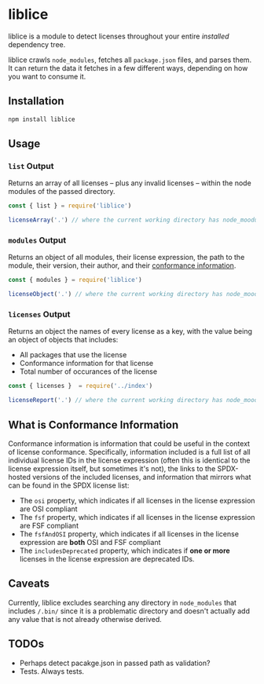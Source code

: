# liblice

liblice is a module to detect licenses throughout your entire _installed_ dependency tree.

liblice crawls `node_modules`, fetches all `package.json` files, and parses them. It can return the data it fetches in a few different ways, depending on how you want to consume it.

## Installation

```bash
npm install liblice
```

## Usage

### `list` Output

Returns an array of all licenses – plus any invalid licenses – within the node modules of the passed directory.

```js
const { list } = require('liblice')

licenseArray('.') // where the current working directory has node_moodules
```

### `modules` Output

Returns an object of all modules, their license expression, the path to the module, their version, their author, and their [conformance information](#what-is-conformance-information).

```js
const { modules } = require('liblice')

licenseObject('.') // where the current working directory has node_moodules
```

### `licenses` Output

Returns an object the names of every license as a key, with the value being an object of objects that includes:

- All packages that use the license
- Conformance information for that license
- Total number of occurances of the license

```js
const { licenses }  = require('../index')

licenseReport('.') // where the current working directory has node_moodules
```

## What is Conformance Information

Conformance information is information that could be useful in the context of license conformance. Specifically, information included is a full list of all individual license IDs in the license expression (often this is identical to the license expression itself, but sometimes it's not), the links to the SPDX-hosted versions of the included licenses, and information that mirrors what can be found in the SPDX license list:

- The `osi` property, which indicates if all licenses in the license expression are OSI compliant
- The `fsf` property, which indicates if all licenses in the license expression are FSF compliant
- The `fsfAndOSI` property, which indicates if all licenses in the license expression are **both** OSI and FSF compliant
- The `includesDeprecated` property, which indicates if **one or more** licenses in the license expression are deprecated IDs.

## Caveats

Currently, liblice excludes searching any directory in `node_modules` that includes `/.bin/` since it is a problematic directory and doesn't actually add any value that is not already otherwise derived.

## TODOs

- Perhaps detect pacakge.json in passed path as validation?
- Tests. Always tests.
